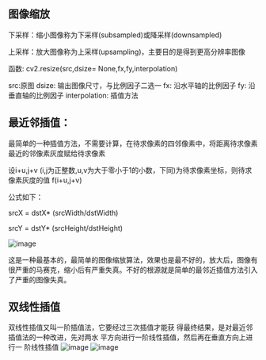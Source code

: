

## 图像缩放

下采样：缩小图像称为下采样(subsampled)或降采样(downsampled)

上采样：放大图像称为上采样(upsampling)，主要目的是得到更高分辨率图像



函数: cv2.resize(src,dsize= None,fx,fy,interpolation)


src:原图
dsize: 输出图像尺寸，与比例因子二选一
fx: 沿水平轴的比例因子
fy: 沿垂直轴的比例因子
interpolation: 插值方法

## 最近邻插值：
最简单的一种插值方法，不需要计算，在待求像素的四邻像素中，将距离待求像素最近的邻像素灰度赋给待求像素

设i+u,j+v (i,j为正整数,u,v为大于零小于1的小数，下同)为待求像素坐标，则待求像素灰度的值 f(i+u,j+v)

公式如下：

srcX = dstX* (srcWidth/dstWidth)

srcY = dstY* (srcHeight/dstHeight)

![image](https://github.com/xiaoxingchen505/Computer_Vision_Basics/blob/master/images/chazhi.png)

这是一种最基本的，最简单的图像缩放算法，效果也是最不好的，放大后，图像有很严重的马赛克，缩小后有严重失真。不好的根源就是简单的最邻近插值方法引入了严重的图像失真。

## 双线性插值
双线性插值又叫一阶插值法，它要经过三次插值才能获 得最终结果，是对最近邻插值法的一种改进，先对两水 平方向进行一阶线性插值，然后再在垂直方向上进行一 阶线性插值
![image](https://github.com/xiaoxingchen505/Computer_Vision_Basics/blob/master/images/shuangxianxingchazhi1.png)
![image](https://github.com/xiaoxingchen505/Computer_Vision_Basics/blob/master/images/shuangxianxingchazhi2.png)